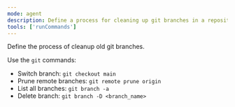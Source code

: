 ```yaml
---
mode: agent
description: Define a process for cleaning up git branches in a repository.
tools: ['runCommands']
---
```


Define the process of cleanup old git branches.

Use the `git` commands:

- Switch branch: `git checkout main`
- Prune remote branches: `git remote prune origin`
- List all branches: `git branch -a`
- Delete branch: `git branch -D <branch_name>`
